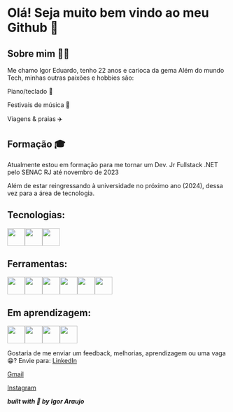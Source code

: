 # Olá! Seja muito bem vindo ao meu Github 👋

  ## Sobre mim 🙋‍♂️
Me chamo Igor Eduardo, tenho 22 anos e carioca da gema 
Além do mundo Tech, minhas outras paixões e hobbies são: 

  Piano/teclado 🎹
  
  Festivais de música 🎼
  
  Viagens & praias ✈️

  ## Formação 🎓
Atualmente estou em formação para me tornar um Dev. Jr Fullstack .NET pelo SENAC RJ até novembro de 2023

Além de estar reingressando à universidade no próximo ano (2024), dessa vez para a área de tecnologia.

## Tecnologias:
<img src="https://cdn.jsdelivr.net/gh/devicons/devicon/icons/html5/html5-original-wordmark.svg" width="40" height="40"/><img src="https://cdn.jsdelivr.net/gh/devicons/devicon/icons/javascript/javascript-original.svg" width="40" height="40"/><img src="https://cdn.jsdelivr.net/gh/devicons/devicon/icons/css3/css3-original-wordmark.svg" width="40" height="40"/>

## Ferramentas:
<img src="https://cdn.jsdelivr.net/gh/devicons/devicon/icons/amazonwebservices/amazonwebservices-original-wordmark.svg" width="40" height="40"/><img src="https://cdn.jsdelivr.net/gh/devicons/devicon/icons/vscode/vscode-original.svg" width="40" height="40"/><img src="https://cdn.jsdelivr.net/gh/devicons/devicon/icons/bootstrap/bootstrap-original-wordmark.svg" width="40" height="40"/><img src="https://cdn.jsdelivr.net/gh/devicons/devicon/icons/canva/canva-original.svg" width="40" height="40"/><img src="https://cdn.jsdelivr.net/gh/devicons/devicon/icons/figma/figma-original.svg" width="40" height="40"/><img src="https://cdn.jsdelivr.net/gh/devicons/devicon/icons/trello/trello-plain.svg" width="40" height="40"/>

## Em aprendizagem:
<img src="https://cdn.jsdelivr.net/gh/devicons/devicon/icons/csharp/csharp-original.svg" width="40" height="40"/><img src="https://cdn.jsdelivr.net/gh/devicons/devicon/icons/dot-net/dot-net-plain-wordmark.svg" width="40" height="40"/><img src="https://cdn.jsdelivr.net/gh/devicons/devicon/icons/git/git-original.svg" width="40" height="40"/><img src="https://cdn.jsdelivr.net/gh/devicons/devicon/icons/visualstudio/visualstudio-plain.svg" width="40" height="40"/>

Gostaria de me enviar um feedback, melhorias, aprendizagem ou uma vaga😁?
Envie para:
[LinkedIn](https://www.linkedin.com/in/igoedw/)

[Gmail](igoreduaraujo@gmail.com)

[Instagram](https://www.instagram.com/igoedw/)

***built with 💟 by Igor Araujo***
